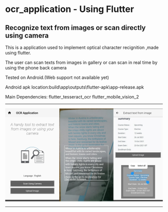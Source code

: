 # ocr_application - Using Flutter 

## Recognize text from images or scan directly using camera

This is a application used to implement optical character recignition ,made using flutter.

The user can scan texts from images in gallery or can scan in real time by using the phone back camera

Tested on Android.(Web support not available yet)


Android apk location:build\app\outputs\flutter-apk\app-release.apk

Main Dependencies:
flutter_tesseract_ocr 
flutter_mobile_vision_2



------------------------------------------------------------------------------------

![Alt text](/Screenshots/screenshots_merged.png?raw=true "Screenshots")

-------------------------------------------------------------------------------------